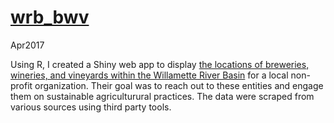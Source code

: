 # [wrb_bwv](https://jhiester.shinyapps.io/wrb_bwv/)
Apr2017

Using R, I created a Shiny web app to display [the locations of breweries, wineries, and vineyards within the Willamette River Basin](https://jhiester.shinyapps.io/wrb_bwv/) for a local non-profit organization. Their goal was to reach out to these entities and engage them on sustainable agriculturural practices. The data were scraped from various sources using third party tools.
